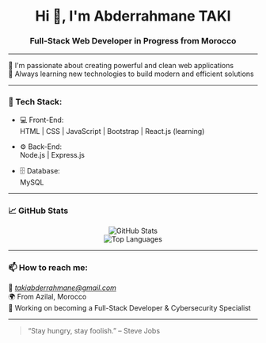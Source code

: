 <h1 align="center">Hi 👋, I'm Abderrahmane TAKI</h1>
<h3 align="center">Full-Stack Web Developer in Progress from Morocco</h3>

---

🚀 I'm passionate about creating powerful and clean web applications  
🎯 Always learning new technologies to build modern and efficient solutions  

---

### 🧰 Tech Stack:

- 💻 Front-End:  
  HTML | CSS | JavaScript | Bootstrap | React.js (learning)

- ⚙ Back-End:  
  Node.js | Express.js

- 🗄 Database:  
  MySQL

---

### 📈 GitHub Stats

<p align="center">
  <img src="https://github-readme-stats.vercel.app/api?username=takiabderrahmane&show_icons=true&theme=tokyonight" alt="GitHub Stats" />
  <br/>
  <img src="https://github-readme-stats.vercel.app/api/top-langs/?username=takiabderrahmane&layout=compact&theme=tokyonight" alt="Top Languages" />
</p>

---

### 📫 How to reach me:
📧 *takiabderrahmane@gmail.com*  
🌍 From Azilal, Morocco  
💼 Working on becoming a Full-Stack Developer & Cybersecurity Specialist

---

> “Stay hungry, stay foolish.” – Steve Jobs
